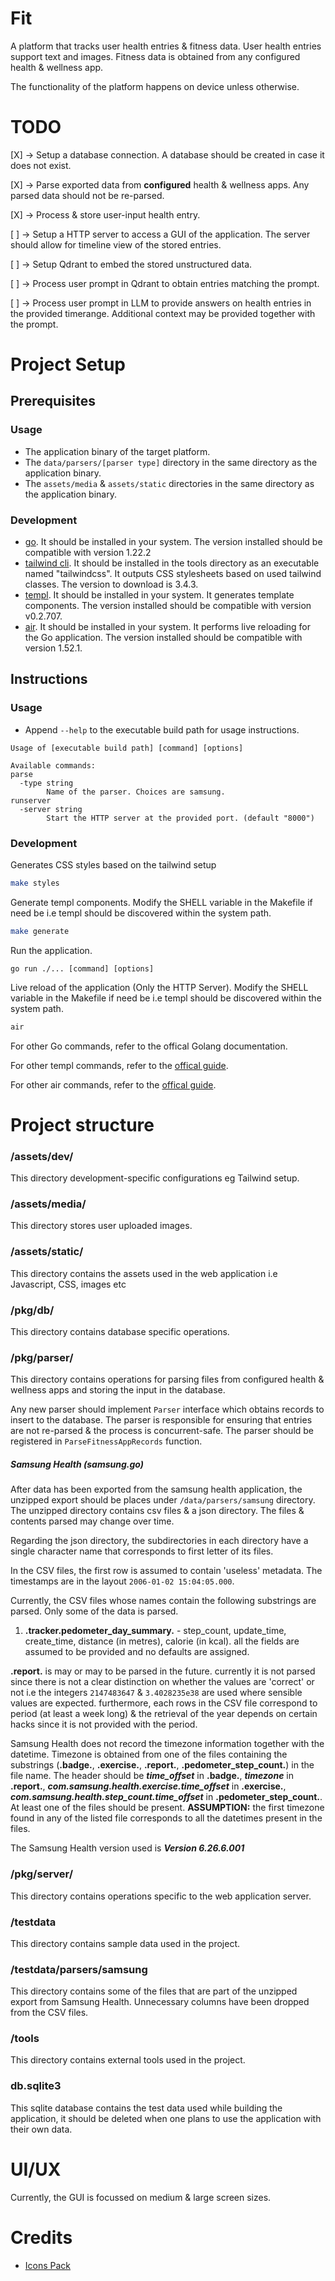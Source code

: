 # Fit

A platform that tracks user health entries & fitness data. User health entries support text and images. Fitness data is obtained from any configured health & wellness app.

The functionality of the platform happens on device unless otherwise.

# TODO

[X] -> Setup a database connection. A database should be created in case it does not exist.

[X] -> Parse exported data from **configured** health & wellness apps. Any parsed data should not be re-parsed.

[X] -> Process & store user-input health entry.

[ ] -> Setup a HTTP server to access a GUI of the application. The server should allow for timeline view of the stored entries.

[ ] -> Setup Qdrant to embed the stored unstructured data.

[ ] -> Process user prompt in Qdrant to obtain entries matching the prompt.

[ ] -> Process user prompt in LLM to provide answers on health entries in the provided timerange. Additional context may be provided together with the prompt.

# Project Setup

## Prerequisites

### Usage

- The application binary of the target platform.
- The `data/parsers/[parser type]` directory in the same directory as the application binary.
- The `assets/media` & `assets/static` directories in the same directory as the application binary.

### Development

- [go](https://go.dev/doc/install). It should be installed in your system. The version installed should be compatible with version 1.22.2
- [tailwind cli](https://github.com/tailwindlabs/tailwindcss/releases/). It should be installed in the tools directory as an executable named "tailwindcss". It outputs CSS stylesheets based on used tailwind classes. The version to download is 3.4.3.
- [templ](https://templ.guide/quick-start/installation). It should be installed in your system. It generates template components. The version installed should be compatible with version v0.2.707.
- [air](https://github.com/cosmtrek/air). It should be installed in your system. It performs live reloading for the Go application. The version installed should be compatible with version 1.52.1.

## Instructions

### Usage

- Append `--help` to the executable build path for usage instructions.

```
Usage of [executable build path] [command] [options]

Available commands:
parse
  -type string
        Name of the parser. Choices are samsung.
runserver
  -server string
        Start the HTTP server at the provided port. (default "8000")
```

### Development

Generates CSS styles based on the tailwind setup

```bash
make styles
```

Generate templ components.
Modify the SHELL variable in the Makefile if need be i.e templ should be discovered within the system path.

```bash
make generate
```

Run the application.

```
go run ./... [command] [options]
```

Live reload of the application (Only the HTTP Server).
Modify the SHELL variable in the Makefile if need be i.e templ should be discovered within the system path.

```bash
air
```

For other Go commands, refer to the offical Golang documentation.

For other templ commands, refer to the [offical guide](https://templ.guide/).

For other air commands, refer to the [offical guide](https://github.com/cosmtrek/air).

# Project structure

### /assets/dev/

This directory development-specific configurations eg Tailwind setup.

### /assets/media/

This directory stores user uploaded images.

### /assets/static/

This directory contains the assets used in the web application i.e Javascript, CSS, images etc

### /pkg/db/

This directory contains database specific operations.

### /pkg/parser/

This directory contains operations for parsing files from configured health & wellness apps and storing the input in the database.

Any new parser should implement `Parser` interface which obtains records to insert to the database. The parser is responsible for ensuring that entries are not re-parsed & the process is concurrent-safe. The parser should be registered in `ParseFitnessAppRecords` function.

##### Samsung Health (samsung.go)

After data has been exported from the samsung health application, the unzipped export should be places under `/data/parsers/samsung` directory. The unzipped directory contains csv files & a json directory. The files & contents parsed may change over time.

Regarding the json directory, the subdirectories in each directory have a single character name that corresponds to first letter of its files.

In the CSV files, the first row is assumed to contain 'useless' metadata. The timestamps are in the layout `2006-01-02 15:04:05.000`.

Currently, the CSV files whose names contain the following substrings are parsed. Only some of the data is parsed.

1. **.tracker.pedometer_day_summary.** - step_count, update_time, create_time, distance (in metres), calorie (in kcal). all the fields are assumed to be provided and no defaults are assigned.

**.report.** is may or may to be parsed in the future. currently it is not parsed since there is not a clear distinction on whether the values are 'correct' or not i.e the integers `2147483647` & `3.4028235e38` are used where sensible values are expected. furthermore, each rows in the CSV file correspond to period (at least a week long) & the retrieval of the year depends on certain hacks since it is not provided with the period.

Samsung Health does not record the timezone information together with the datetime. Timezone is obtained from one of the files containing the substrings (**.badge.**, **.exercise.**, **.report.**, **.pedometer_step_count.**) in the file name. The header should be **_time_offset_** in **.badge.**, **_timezone_** in **.report.**, **_com.samsung.health.exercise.time_offset_** in **.exercise.**, **_com.samsung.health.step_count.time_offset_** in **.pedometer_step_count.**. At least one of the files should be present. **ASSUMPTION:** the first timezone found in any of the listed file corresponds to all the datetimes present in the files.

The Samsung Health version used is **_Version 6.26.6.001_**

### /pkg/server/

This directory contains operations specific to the web application server.

### /testdata

This directory contains sample data used in the project.

### /testdata/parsers/samsung

This directory contains some of the files that are part of the unzipped export from Samsung Health. Unnecessary columns have been dropped from the CSV files.

### /tools

This directory contains external tools used in the project.

### db.sqlite3

This sqlite database contains the test data used while building the application, it should be deleted when one plans to use the application with their own data.

# UI/UX

Currently, the GUI is focussed on medium & large screen sizes.

# Credits

- [Icons Pack](https://www.iconpacks.net/)
